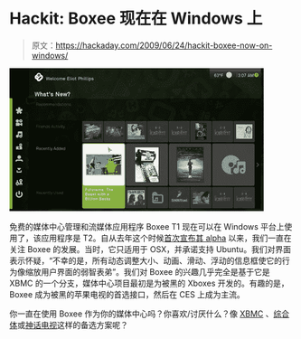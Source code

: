 # Hackit: Boxee 现在在 Windows 上

> 原文：<https://hackaday.com/2009/06/24/hackit-boxee-now-on-windows/>

![](img/e3a838b548fdd4a7ae2df260df2e3434.png)

免费的媒体中心管理和流媒体应用程序 Boxee T1 现在可以在 Windows 平台上使用了，该应用程序是 T2。自从去年这个时候[首次宣布其 alpha](http://hackaday.com/2008/06/17/boxee-social-media-center-public-alpha/ "Boxee social media center public alpha  - Hack a Day") 以来，我们一直在关注 Boxee 的发展。当时，它只适用于 OSX，并承诺支持 Ubuntu。我们对界面表示怀疑，“不幸的是，所有动态调整大小、动画、滑动、浮动的信息框使它的行为像缩放用户界面的弱智表弟”。我们对 Boxee 的兴趣几乎完全是基于它是 XBMC 的一个分支，媒体中心项目最初是为被黑的 Xboxes 开发的。有趣的是，Boxee 成为被黑的苹果电视的首选接口，然后在 CES 上成为主流。

你一直在使用 Boxee 作为你的媒体中心吗？你喜欢/讨厌什么？像 [XBMC](http://xbmc.org/ "XBMC Media Center for Mac OS X, Windows and Linux") 、[综合体](http://www.plexapp.com/ "Plex Media Center for OS X")或[神话电视](http://www.mythtv.org/ "MythTV, Open Source DVR")这样的备选方案呢？